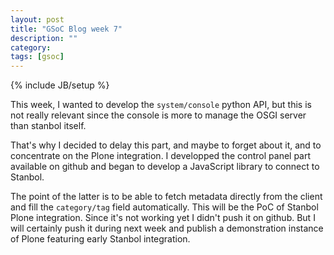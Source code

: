 ```yaml
---
layout: post
title: "GSoC Blog week 7"
description: ""
category: 
tags: [gsoc]
---
```

{% include JB/setup %}

This week, I wanted to develop the `system/console` python API, but this is not
really relevant since the console is more to manage the OSGI server than stanbol
itself.

That's why I decided to delay this part, and maybe to forget about it, and to
concentrate on the Plone integration. I developped the control panel part
available on github and began to develop a JavaScript library to connect to
Stanbol.

The point of the latter is to be able to fetch metadata directly from the client
and fill the `category/tag` field automatically. This will be the PoC of Stanbol
Plone integration. Since it's not working yet I didn't push it on github. But I
will certainly push it during next week and publish a demonstration instance of
Plone featuring early Stanbol integration.
